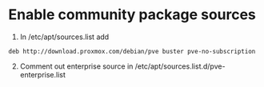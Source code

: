 # Enable community package sources
1. In /etc/apt/sources.list  add

`deb http://download.proxmox.com/debian/pve buster pve-no-subscription`

2. Comment out enterprise source in 
/etc/apt/sources.list.d/pve-enterprise.list
